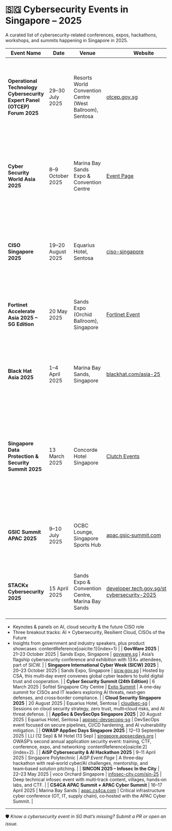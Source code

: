 # 🇸🇬 Cybersecurity Events in Singapore – 2025

A curated list of cybersecurity-related conferences, expos, hackathons, workshops, and summits happening in Singapore in 2025.

| Event Name | Date | Venue | Website | Description |
|------------|------|--------|---------|-------------|
| **Operational Technology Cybersecurity Expert Panel (OTCEP) Forum 2025** | 29–30 July 2025 | Resorts World Convention Centre (West Ballroom), Sentosa | [otcep.gov.sg](https://otcep.gov.sg) | Forum on OT cybersecurity with plenaries and masterclasses on industrial threats, defense strategies, and emerging tech showcases. |
| **Cyber Security World Asia 2025** | 8–9 October 2025 | Marina Bay Sands Expo & Convention Centre | [Event Page](https://www.singaporetechnologyweek.com/cyber-security-world) | Asia‑Pacific’s leading cybersecurity expo and conference, bringing together global experts and innovators across cyber domains. |
| **CISO Singapore 2025** | 19–20 August 2025 | Equarius Hotel, Sentosa | [ciso-singapore](https://ciso-sing.coriniumintelligence.com) | Senior leadership event for CISOs, covering cyber resilience, AI threats, data protection, and business alignment. |
| **Fortinet Accelerate Asia 2025 – SG Edition** | 20 May 2025 | Sands Expo (Orchid Ballroom), Singapore | [Fortinet Event](https://events.fortinet.com/accelerateasia2025-SG) | Fortinet’s Asia event covering security innovation, threat intel, and zero trust infrastructure. |
| **Black Hat Asia 2025** | 1–4 April 2025 | Marina Bay Sands, Singapore | [blackhat.com/asia-25](https://www.blackhat.com/asia-25/) | Premier technical security conference with Trainings, Briefings, Arsenal demos, and Business Hall. |
| **Singapore Data Protection & Security Summit 2025** | 13 March 2025 | Concorde Hotel Singapore | [Clutch Events](https://www.clutchevents.co/events/singapore-data-protection-security-summit-2025) | One‑day summit for security professionals and DPOs covering encryption, incident response, data privacy regulations, AI/ML in data security, and best practices. |
| **GSIC Summit APAC 2025** | 9–10 July 2025 | OCBC Lounge, Singapore Sports Hub | [apac.gsic‑summit.com](https://apac.gsic-summit.com/) | Sports‑tech & innovation summit exploring AI, compliance, privacy, and cybersecurity in the sports industry. |
| **STACKx Cybersecurity 2025** | 15 April 2025 | Sands Expo & Convention Centre, Marina Bay Sands | [developer.tech.gov.sg/stackx-cybersecurity-2025](https://www.developer.tech.gov.sg/communities/events/conferences/stackx-cybersecurity-2025/overview.html) | One‑day GovTech event themed **"Securing Tomorrow’s Digital Frontier"**, featuring:
  - Keynotes & panels on AI, cloud security & the future CISO role  
  - Three breakout tracks: AI × Cybersecurity, Resilient Cloud, CISOs of the Future  
  - Insights from government and industry speakers, plus product showcases :contentReference[oaicite:1]{index=1} |
| **GovWare 2025** | 21–23 October 2025 | Sands Expo, Singapore | [govware.sg](https://www.govware.sg) | Asia’s flagship cybersecurity conference and exhibition with 13 K+ attendees, part of SICW. |
| **Singapore International Cyber Week (SICW) 2025** | 20–23 October 2025 | Sands Expo, Singapore | [sicw.gov.sg](https://www.sicw.gov.sg) | Hosted by CSA, this multi‑day event convenes global cyber leaders to build digital trust and cooperation. |
| **Cyber Security Summit (24th Edition)** | 6 March 2025 | Sofitel Singapore City Centre | [Exito Summit](https://exito-e.com/cybersecuritysummit/singapore/) | A one‑day summit for CISOs and IT leaders exploring AI threats, next‑gen defenses, and cross‑border compliance. |
| **Cloud Security Singapore 2025** | 20 August 2025 | Equarius Hotel, Sentosa | [cloudsec-sg](https://cloudsec-sg.coriniumintelligence.com) | Sessions on cloud security strategy, zero trust, multi‑cloud risks, and AI threat defense. |
| **AppSec & DevSecOps Singapore 2025** | 20 August 2025 | Equarius Hotel, Sentosa | [appsec-devsecops-sg](https://appsec-devsecops-sg.coriniumintelligence.com) | DevSecOps event focused on secure pipelines, CI/CD hardening, and AI vulnerability mitigation. |
| **OWASP AppSec Days Singapore 2025** | 12–13 September 2025 | LLI (12 Sep) & M Hotel (13 Sep) | [singapore.appsecdays.org](https://singapore.appsecdays.org/) | OWASP’s second annual application security event: training, CTF, conference, expo, and networking :contentReference[oaicite:2]{index=2}. |
| **AiSP Cybersecurity & AI Hackathon 2025** | 9–11 April 2025 | Singapore Polytechnic | *AiSP Event Page* | A three‑day hackathon with real‑world cyber/AI challenges, mentorship, and team‑based solution pitching. |
| **SINCON 2025 – Infosec In the City** | 22–23 May 2025 | voco Orchard Singapore | [infosec-city.com/sin-25](https://www.infosec-city.com/sin-25) | Deep technical infosec event with multi‑track content, villages, hands‑on labs, and CTF. |
| **CS4CA APAC Summit + APAC Cyber Summit** | 16–17 April 2025 | Marina Bay Sands | [apac.cs4ca.com](https://apac.cs4ca.com) | Critical infrastructure cyber conference (OT, IT, supply chain), co‑hosted with the APAC Cyber Summit. |

---

🛡️ *Know a cybersecurity event in SG that’s missing? Submit a PR or open an issue.*


